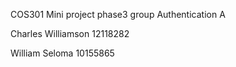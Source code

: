 COS301 Mini project phase3 group Authentication A

Charles Williamson 12118282

William Seloma     10155865
